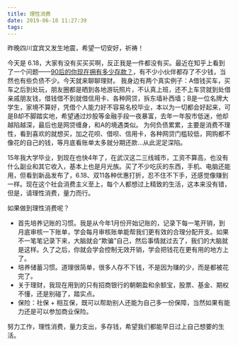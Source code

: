 ```yaml
---
title: 理性消费
date: 2019-06-18 11:27:39
tags:
---
```

昨晚四川宜宾又发生地震，希望一切安好，祈祷！

今天是 6.18，大家有没有买买买啊，反正我是一件都没有买。最近在知乎上看到了一个问题——[90后的你现在拥有多少存款？](https://www.zhihu.com/question/294492829)，有不少小伙伴都存了不少钱，当然也有些负债不少。今天就来聊聊理财。
我身边有两个真实例子：A借钱买车，买车之后到处玩，朋友圈都是晒到各地游玩照片，不认真上班，还不上车贷就到处借亲戚朋友钱，借钱借不到就借信用卡、各种网贷，拆东墙补西墙；B是一位名牌大学生，家境不算好，凭借个人能力好不容易名校毕业，本以为一切都会好起来，可是B却不脚踏实地，希望通过炒股等金融手段一夜暴富，去年一年股市低迷，他却越陷越深，最后也是网贷缠身，和A的境遇类似。
为何负债累累，主要是消费不理性，看到喜欢的就想买，加之花呗、借呗、信用卡，各种网贷门槛较低，网购都不像花的自己的钱，等月底看账单太多就分期还款...从此泥足深陷。

15年我大学毕业，到现在也快4年了，在武汉这二三线城市，工资不算高，也没有什么副业和其它收入，基本上也是月光族。买了不少吃灰的东西，手机、电脑还能用，但看到新品发布了，6.18、双11各种优惠打折，忍不住不下手，还感觉像赚到一样。现在这个社会消费主义至上，每个人都想过上精致的生活，这本来没有错，但是，请理性消费，量力而行。

如果做到理性消费呢？
- 首先培养记账的习惯。我是从今年1月份开始记账的，记录下每一笔开销，到月底审核一下账单，学会每月审核账单能帮我们更有效的合理分配开支。如果不一笔笔记录下来，大脑就会“欺骗”自己，然后事情就过去了，我们的大脑就是这样。久了之后，你就会学会控制无效开销，学会把钱花在更有用的地方上了。
- 培养储蓄习惯。道理很简单，很多人存不下钱，不是因为赚的少，而是都被花完了。
- 关于理财，我现在用到的只有招商银行的朝朝盈和余额宝，股票、基金、期权不懂，还是别碰了，踏实点。
- 保险：社保 + 相互保，既可以帮助别人还能为自己多一份保障，当然如果有能力还是可以参加商业保险。

努力工作，理性消费，量力支出，多存钱，希望我们都能早日过上自己想要的生活。